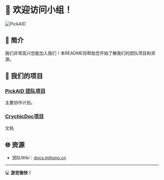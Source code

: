 # 🌟 欢迎访问小组！

![PickAID](/原色透明2000x.png)

## 👋 简介

我们非常高兴您能加入我们！本README将帮助您开始了解我们的团队项目和资源。

## 🚀 我们的项目

### [PickAID 团队项目](https://github.com/orgs/PickAID/projects/11)
主要协作计划。

### [CrychicDoc项目](https://github.com/orgs/PickAID/projects/2)
文档

## 🌐 资源

- 团队Wiki：[docs.mihono.cn](https://docs.mihono.cn)

---

💻 **游览愉快！**
